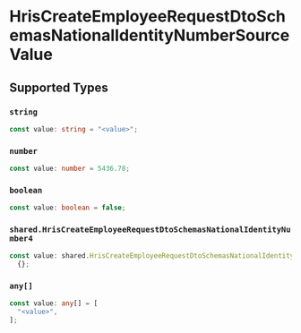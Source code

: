 # HrisCreateEmployeeRequestDtoSchemasNationalIdentityNumberSourceValue


## Supported Types

### `string`

```typescript
const value: string = "<value>";
```

### `number`

```typescript
const value: number = 5436.78;
```

### `boolean`

```typescript
const value: boolean = false;
```

### `shared.HrisCreateEmployeeRequestDtoSchemasNationalIdentityNumber4`

```typescript
const value: shared.HrisCreateEmployeeRequestDtoSchemasNationalIdentityNumber4 =
  {};
```

### `any[]`

```typescript
const value: any[] = [
  "<value>",
];
```


